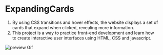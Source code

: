 # ExpandingCards
1. By using CSS transitions and hover effects, the website displays a set of cards that expand when clicked, revealing more information.
2. This project is a way to practice front-end development and learn how to create interactive user interfaces using  HTML, CSS and javascript.

![preview Gif](./photos/Animation.gif)
